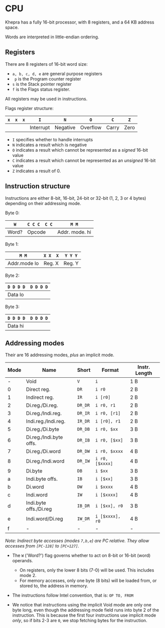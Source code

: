 CPU
===

Khepra has a fully 16-bit processor, with 8 registers, and a 64 KB address space.

Words are interpreted in little-endian ordering.

Registers
---
There are 8 registers of 16-bit word size:

- `a, b, c, d, e` are general purpose registers
- ` p` is the Program counter register
- `s` is the Stack pointer register
- `f` is the Flags status register.

All registers may be used in instructions.

Flags register structure:

| `x` | `x` | `x` | `I` | `N` | `O` | `C` | `Z` |
|-----|-----|-----|-----|-----|-----|-----|-----|
||||Interrupt|Negative|Overflow|Carry|Zero|

- `I` specifies whether to handle interrupts
- `N` indicates a result which is negative
- `O` indicates a result which cannot be represented as a *signed* 16-bit value 
- `C` indicates a result which cannot be represented as an *unsigned* 16-bit value
- `Z` indicates a result of 0.

Instruction structure
---
Instructions are either 8-bit, 16-bit, 24-bit or 32-bit (1, 2, 3 or 4 bytes) depending on their addressing mode.

Byte 0:

| `W` | `C C C  C C` | `M M` |
|---|---|---|
| Word? | Opcode | Addr. mode. hi |

Byte 1:

| `M M` | `X X  X` | `Y Y Y` |
|---|---|---|
| Addr.mode lo | Reg. X | Reg. Y |

Byte 2:

| `D D D D  D D D D` |
|---|
| Data lo |

Byte 3:

| `D D D D  D D D D` |
|---|
| Data hi |

Addressing modes
---

Their are 16 addressing modes, *plus* an implicit mode.

| Mode | Name | Short | Format | Instr. Length |
|------|------|-------|--------|---------------|
| - | Void | `V` | `i` | 1 B |
| 0 | Direct reg. | `DR` | `i r0` | 2 B |
| 1 | Indirect reg. | `IR` | `i [r0]` | 2 B |
| 2 | Di.reg./Di.reg. | `DR_DR` | `i r0, r1` | 2 B |
| 3 | Di.reg./Indi.reg. | `DR_IR` | `i r0, [r1]` | 2 B |
| 4 | Indi.reg./Indi.reg. | `IR_DR` | `i [r0], r1` | 2 B |
| 5 | Di.reg./Di.byte | `DR_DB` | `i r0, $xx` | 3 B |
| 6 | Di.reg./Indi.byte offs. | `DR_IB` | `i r0, [$xx]` | 3 B |
| 7 | Di.reg./Di.word | `DR_DW` | `i r0, $xxxx` | 4 B |
| 8 | Di.reg./Indi.word | `DR_IW` | `i r0, [$xxxx]` | 4 B |
| 9 | Di.byte | `DB` | `i $xx` | 3 B |
| a | Indi.byte offs. | `IB` | `i [$xx]` | 3 B |
| b | Di.word | `DW` | `i $xxxx` | 4 B |
| c | Indi.word | `IW` | `i [$xxxx]` | 4 B |
| d | Indi.byte offs./Di.reg | `IB_DR` | `i [$xx], r0` | 3 B |
| e | Indi.word/Di.reg | `IW_DR` | `i [$xxxx], r0` | 4 B |
| f | - | - | - | - |

*Note: Indirect byte accesses (modes `7,b,e`) are PC relative. They allow accesses from `[PC-128]` to `[PC+127]`.*

- The `W` ('Word?') flag governs whether to act on 8-bit or 16-bit (word) operands.
  - On registers, only the lower 8 bits (7-0) will be used. This includes mode 2.
  - For memory accesses, only one byte (8 bits) will be loaded from, or stored to, the address in memory.

- The instructions follow Intel convention, that is: `OP TO, FROM`

- We notice that instructions using the implicit Void mode are only one byte long, even though the addressing mode field runs into byte 2 of the instruction. This is because the first four instructions use implicit mode *only*, so if bits 2-3 are `0`, we stop fetching bytes for the instruction.
